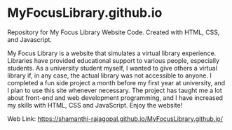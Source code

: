 # MyFocusLibrary.github.io
Repository for My Focus Library Website Code. Created with HTML, CSS, and Javascript.

My Focus Library is a website that simulates a virtual library experience. Libraries have provided educational support to various people, especially students. As a university student myself, I wanted to give others a virtual library if, in any case, the actual library was not accessible to anyone. I completed a fun side project a month before my first year at university, and I plan to use this site whenever necessary. The project has taught me a lot about front-end and web development programming, and I have increased my skills with HTML, CSS and JavaScript. Enjoy the website!

Web Link: https://shamanthi-rajagopal.github.io/MyFocusLibrary.github.io/
